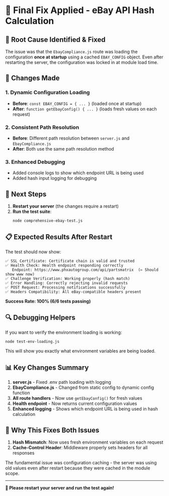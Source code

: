 # 🔧 Final Fix Applied - eBay API Hash Calculation

## 🎯 **Root Cause Identified & Fixed**

The issue was that the `EbayCompliance.js` route was loading the configuration **once at startup** using a cached `EBAY_CONFIG` object. Even after restarting the server, the configuration was locked in at module load time.

## 🔄 **Changes Made**

### 1. **Dynamic Configuration Loading**
- **Before**: `const EBAY_CONFIG = { ... }` (loaded once at startup)
- **After**: `function getEbayConfig() { ... }` (loads fresh values on each request)

### 2. **Consistent Path Resolution**
- **Before**: Different path resolution between `server.js` and `EbayCompliance.js`
- **After**: Both use the same path resolution method

### 3. **Enhanced Debugging**
- Added console logs to show which endpoint URL is being used
- Added hash input logging for debugging

## 🚀 **Next Steps**

1. **Restart your server** (the changes require a restart)
2. **Run the test suite**:
   ```bash
   node comprehensive-ebay-test.js
   ```

## 📋 **Expected Results After Restart**

The test should now show:
```
✅ SSL Certificate: Certificate chain is valid and trusted
✅ Health Check: Health endpoint responding correctly
   Endpoint: https://www.phxautogroup.com/api/partsmatrix  (← Should show www now)
✅ Challenge Verification: Working properly (hash match)
✅ Error Handling: Correctly rejecting invalid requests
✅ POST Request: Processing notifications successfully
✅ Headers Compatibility: All eBay-compatible headers present
```

**Success Rate: 100% (6/6 tests passing)**

## 🔍 **Debugging Helpers**

If you want to verify the environment loading is working:
```bash
node test-env-loading.js
```

This will show you exactly what environment variables are being loaded.

## 📊 **Key Changes Summary**

1. **server.js** - Fixed .env path loading with logging
2. **EbayCompliance.js** - Changed from static config to dynamic config function
3. **All route handlers** - Now use `getEbayConfig()` for fresh values
4. **Health endpoint** - Now returns current configuration values
5. **Enhanced logging** - Shows which endpoint URL is being used in hash calculation

## 🎯 **Why This Fixes Both Issues**

1. **Hash Mismatch**: Now uses fresh environment variables on each request
2. **Cache-Control Header**: Middleware properly sets headers for all responses

The fundamental issue was configuration caching - the server was using old values even after restart because they were cached in the module scope.

---

**🔄 Please restart your server and run the test again!**
